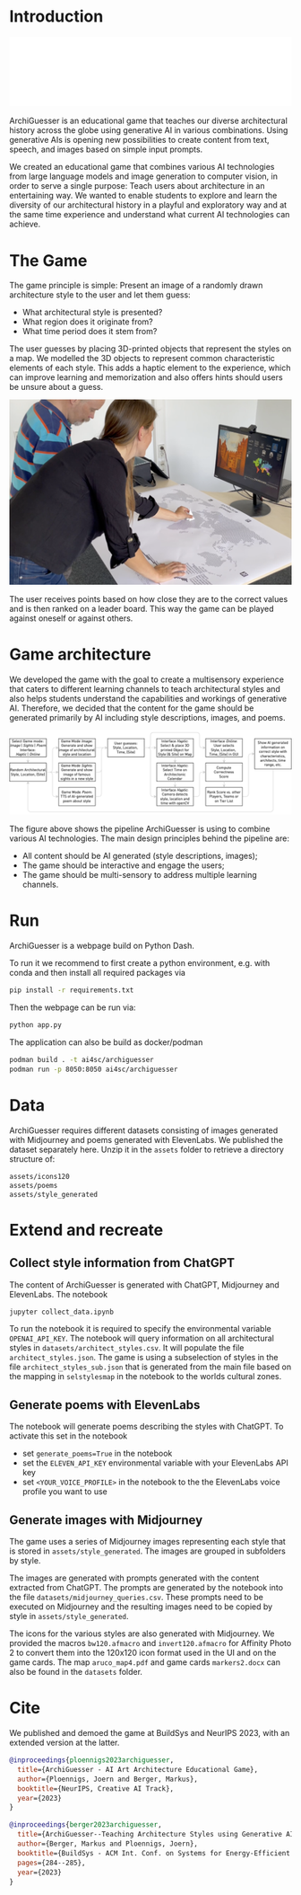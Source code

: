 # Introduction
![](assets/images/archiguesser_logo.png)

ArchiGuesser is an educational game that teaches our diverse architectural history across the globe using generative AI in various combinations. Using generative AIs is opening new possibilities to create content from text, speech, and images based on simple input prompts.

We created an educational game that combines various AI technologies from large language models and image generation to computer vision, in order to serve a single purpose: Teach users about architecture in an entertaining way. We wanted to enable students to explore and learn the diversity of our architectural history in a playful and exploratory way and at the same time experience and understand what current AI technologies can achieve.


# The Game
The game principle is simple: Present an image of a randomly drawn architecture style to the user and let them guess:
- What architectural style is presented? 
- What region does it originate from? 
- What time period does it stem from?

The user guesses by placing 3D-printed objects that represent the styles on a map. We modelled the 3D objects to represent common characteristic elements of each style. This adds a haptic element to the experience, which can improve learning and memorization and also offers hints should users be unsure about a guess.

![](assets/images/gameplay.png)

The user receives points based on how close they are to the correct values and is then ranked on a leader board. This way the game can be played against oneself or against others.


# Game architecture

We developed the game with the goal to create a multisensory experience that caters to different learning channels to teach architectural styles and also helps students understand the capabilities and workings of generative AI. Therefore, we decided that the content for the game should be generated primarily by AI including style descriptions, images, and poems. 


![](assets/images/architectural_styles_process_white.drawio.png)


The figure above shows the pipeline ArchiGuesser is using to combine various AI technologies. The main design principles behind the pipeline are: 
- All content should be AI generated (style descriptions, images); 
- The game should be interactive and engage the users;
- The game should be multi-sensory to address multiple learning channels.


# Run
ArchiGuesser is a webpage build on Python Dash. 

To run it we recommend to first create a python environment, e.g. with conda and then install all required packages via
```bash
pip install -r requirements.txt
```

Then the webpage can be run via:
```bash
python app.py
```

The application can also be build as docker/podman
```bash
podman build . -t ai4sc/archiguesser
podman run -p 8050:8050 ai4sc/archiguesser 
```


# Data

ArchiGuesser requires different datasets consisting of images generated with Midjourney and poems generated with ElevenLabs. We published the dataset separately here. Unzip it in the `assets` folder to retrieve a directory structure of:

```
assets/icons120
assets/poems
assets/style_generated
```

# Extend and recreate
## Collect style information from ChatGPT
The content of ArchiGuesser is generated with ChatGPT, Midjourney and ElevenLabs. The notebook

```bash
jupyter collect_data.ipynb
```

To run the notebook it is required to specify the environmental variable `OPENAI_API_KEY`.
The notebook will query information on all architectural styles in `datasets/architect_styles.csv`. It will populate the file `architect_styles.json`. The game is using a subselection of styles in the file `architect_styles_sub.json` that is generated from the main file based on the mapping in `selstylesmap` in the notebook to the worlds cultural zones.

## Generate poems with ElevenLabs
The notebook will generate poems describing the styles with ChatGPT. To activate this set in the notebook
- set `generate_poems=True` in the notebook
- set the `ELEVEN_API_KEY` environmental variable with your ElevenLabs API key
- set `<YOUR_VOICE_PROFILE>` in the notebook to the the ElevenLabs voice profile you want to use


## Generate images with Midjourney
The game uses a series of Midjourney images representing each style that is stored in `assets/style_generated`. The images are grouped in subfolders by style. 

The images are generated with prompts generated with the content extracted from ChatGPT. The prompts are generated by the notebook into the file `datasets/midjourney_queries.csv`. These prompts need to be executed on Midjourney and the resulting images need to be copied by style in `assets/style_generated`.

The icons for the various styles are also generated with Midjourney. We provided the macros `bw120.afmacro` and `invert120.afmacro` for Affinity Photo 2 to convert them into the 120x120 icon format used in the UI and on the game cards. The map `aruco_map4.pdf` and game cards `markers2.docx` can also be found in the `datasets` folder.

# Cite

We published and demoed the game at BuildSys and NeurIPS 2023, with an extended version at the latter.

```bibtex
@inproceedings{ploennigs2023archiguesser,
  title={ArchiGuesser - AI Art Architecture Educational Game},
  author={Ploennigs, Joern and Berger, Markus},
  booktitle={NeurIPS, Creative AI Track},
  year={2023}
}
```

```bibtex
@inproceedings{berger2023archiguesser,
  title={ArchiGuesser--Teaching Architecture Styles using Generative AI},
  author={Berger, Markus and Ploennigs, Joern},
  booktitle={BuildSys - ACM Int. Conf. on Systems for Energy-Efficient Buildings, Cities, and Transportation},
  pages={284--285},
  year={2023}
}
```
